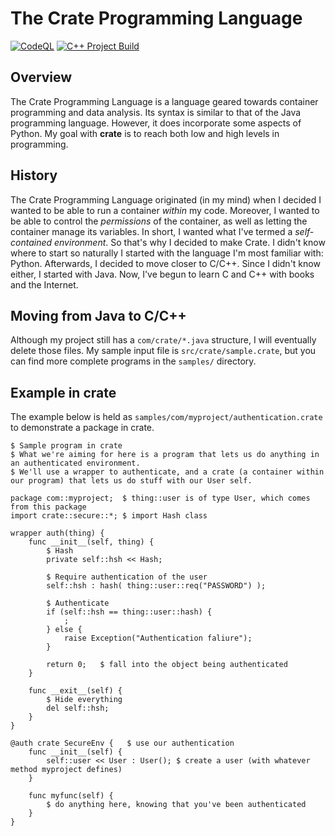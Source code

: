 # The Crate Programming Language

[![CodeQL](https://github.com/silas-wr/crate/actions/workflows/github-code-scanning/codeql/badge.svg)](https://github.com/silas-wr/crate/actions/workflows/github-code-scanning/codeql) [![C++ Project Build](https://github.com/silas-wr/crate/actions/workflows/cbuild.yml/badge.svg)](https://github.com/silas-wr/crate/actions/workflows/cbuild.yml)

## Overview

The Crate Programming Language is a language geared towards container programming and data analysis.
Its syntax is similar to that of the Java programming language. However, it does incorporate some aspects of Python.
My goal with **crate** is to reach both low and high levels in programming.

## History

The Crate Programming Language originated (in my mind) when I decided I wanted to be able to run a container _within_ my code. Moreover, I wanted to be able to control the _permissions_ of the container, as well as letting the container manage its variables. In short, I wanted what I've termed a _self-contained environment_. So that's why I decided to make Crate. I didn't know where to start so naturally I started with the language I'm most familiar with: Python. Afterwards, I decided to move closer to C/C++. Since I didn't know either, I started with Java. Now, I've begun to learn C and C++ with books and the Internet.

## Moving from Java to C/C++

Although my project still has a `com/crate/*.java` structure, I will eventually delete those files. My sample input file is `src/crate/sample.crate`, but you can find more complete programs in the `samples/` directory.

## Example in crate

The example below is held as `samples/com/myproject/authentication.crate` to demonstrate a package in crate.

```
$ Sample program in crate
$ What we're aiming for here is a program that lets us do anything in an authenticated environment.
$ We'll use a wrapper to authenticate, and a crate (a container within our program) that lets us do stuff with our User self.

package com::myproject;  $ thing::user is of type User, which comes from this package
import crate::secure::*; $ import Hash class

wrapper auth(thing) {
    func __init__(self, thing) {
        $ Hash
        private self::hsh << Hash;

        $ Require authentication of the user
        self::hsh : hash( thing::user::req("PASSWORD") );

        $ Authenticate
        if (self::hsh == thing::user::hash) {
            ; 
        } else {
            raise Exception("Authentication faliure");
        }

        return 0;   $ fall into the object being authenticated     
    }

    func __exit__(self) {
        $ Hide everything
        del self::hsh;
    }
}

@auth crate SecureEnv {   $ use our authentication
    func __init__(self) {
        self::user << User : User(); $ create a user (with whatever method myproject defines)
    }

    func myfunc(self) {
        $ do anything here, knowing that you've been authenticated
    }
}
```
